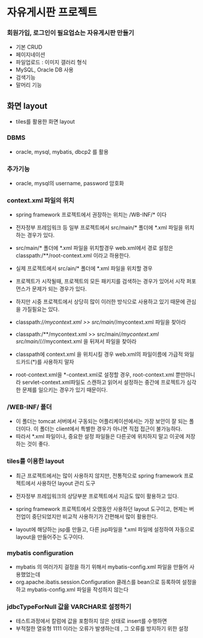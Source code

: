 # 자유게시판 프로젝트

### 회원가입, 로그인이 필요업쇼는 자유게시판 만들기
* 기본 CRUD
* 페이지네이션
* 파일업로드 : 이미지 갤러리 형식
* MySQL, Oracle DB 사용
* 검색기능
* 말머리 기능

## 화면 layout
* tiles를 활용한 화면 layout

### DBMS
* oracle, mysql, mybatis, dbcp2 를 활용

### 추가기능
* oracle, mysql의 username, password 암호화

### context.xml 파일의 위치
* spring framework 프로젝트에서 권장하는 위치는 /WB-INF/* 이다
* 전자정부 프레임워크 등 일부 프로젝트에서 src/main/* 폴더에 *.xml 파일을
위치하는 경우가 있다.
* src/main/* 폴더에 *.xml 파일을 위치할경우 web.xml에서 경로 설정은
classpath:/**/root-context.xml 이라고 하용한다.
* 실제 프로젝트에서 src/ain/* 폴더에 *.xml 파일을 위치할 경우
* 프로젝트가 시작될때, 프로젝트의 모든 패키지를 검색하는 경우가 있어서 시작
퍼포먼스가 문제가 되는 경우가 있다.
* 하지만 시중 프로젝트에서 상당히 많이 이러한 방식으로 사용하고 있기 때문에 
관심을 가질필요는 있다.

* classpath:/*/mycontext.xml >> src/main/*/mycontext.xml 파일을 찾아라
* classpath:/**/mycontext.xml >> src/main/*/mycontext.xml
src/main/*/*/*/mycontext.xml 을 뒤져서 파일을 찾아라

* classpath에 context.xml 을 위치시킬 경우 web.xml의 파일이름에 가급적 와일드카드(*)를
사용하지 말자
* root-context.xml을  *-context.xml로 설정할 경우, root-context.xml 뿐만아니라 servlet-context.xml파일도
스캔하고 읽어서 설정하는 중간에 프로젝트가 심각한 문제를 
일으키는 경우가 있기 때문이다.

### /WEB-INF/ 폴더
* 이 폴더는 tomcat 서버에서 구동되는 어플리케이션에서는 가장 보안이 잘 되는 폴더이다.
이 폴더는 client에서 특별한 경우가 아니면 직접 접근이 불가능하다.
* 따라서 *.xml 파일이나, 중요한 설정 파일들은 다른곳에 위치하지 말고 이곳에 저장하는 것이 좋다.

### tiles를 이용한 layout
* 최근 프로젝트에서는 많이 사용하지 않지만, 전통적으로 spring framework 프로젝트에서 
사용하던  layout 관리 도구
* 전자정부 프레임워크의 상당부분 프로젝트에서 지금도 많이 활용하고 있다.
* spring framework 프로젝트에서 오랬동안 사용하던 layout 도구이고, 현제는 버전업이
중단되었지만 비교적 사용하기가 간편해서 많이 활용한다.

* layout에 해당하는 jsp를 만들고, 다른 jsp파일을 *.xml 파일에 설정하여
자동으로 layout을 만들어주는 도구이다.

### mybatis configuration
* mybatis 의 여러가지 걸정을 하기 위해서 mybatis-config.xml 파일을 만들어 사용했었는데
* org.apache.ibatis.session.Configuration 클래스를 bean으로 등록하여 설정을 하고
mybatis-config.xml 파일을 작성하지 않는다

### jdbcTypeForNull 값을 VARCHAR로 설정하기
* 테스트과정에서 칼럼에 값을 포함하지 않은 상태로 insert를 수행하면
* 부적절한 열유형 1111 이라는 오류가 발생하는데 , 그 오류를 방지하기 위한 설정
<property name="configuration">
			<bean class="org.apache.ibatis.session.Configuration">
				<property name="jdbcTypeForNull" value="VARCHAR"/>
			</bean>
		</property>

